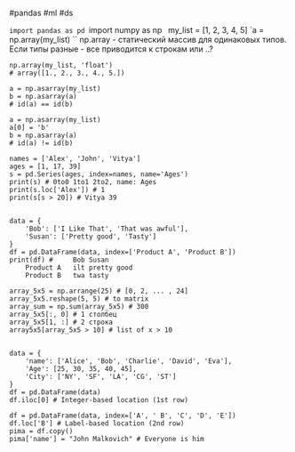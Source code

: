#pandas #ml #ds 

`import pandas as pd
`import numpy as np
`
`my_list = [1, 2, 3, 4, 5]
`a = np.array(my_list)
``
np.array - статический массив для одинаковых типов. Если типы разные - все приводится к строкам или ..?

```
np.array(my_list, 'float')
# array([1., 2., 3., 4., 5.])
```

```
a = np.asarray(my_list)
b = np.asarray(a)
# id(a) == id(b)

a = np.asarray(my_list)
a[0] = 'b'
b = np.asarray(a)
# id(a) != id(b)
```

```
names = ['Alex', 'John', 'Vitya']
ages = [1, 17, 39]
s = pd.Series(ages, index=names, name='Ages')
print(s) # 0to0 1to1 2to2, name: Ages
print(s.loc['Alex']) # 1
print(s[s > 20]) # Vitya 39


data = {
	'Bob': ['I Like That', 'That was awful'],
	'Susan': ['Pretty good', 'Tasty']
}
df = pd.DataFrame(data, index=['Product A', 'Product B'])
print(df) #     Bob Susan
	Product A   ilt pretty good
	Product B   twa tasty
```

```
array_5x5 = np.arrange(25) # [0, 2, ... , 24]
array_5x5.reshape(5, 5) # to matrix
array_sum = np.sum(array_5x5) # 300
array_5x5[:, 0] # 1 столбец
array_5x5[1, :] # 2 строка
array5x5[array_5x5 > 10] # list of x > 10
 
```

```
data = {
	'name': ['Alice', 'Bob', 'Charlie', 'David', 'Eva'],
	'Age': [25, 30, 35, 40, 45],
	'City': ['NY', 'SF', 'LA', 'CG', 'ST']
}
df = pd.DataFrame(data)
df.iloc[0] # Integer-based location (1st row)

df = pd.DataFrame(data, index=['A', ' B', 'C', 'D', 'E'])
df.loc['B'] # Label-based location (2nd row)
pima = df.copy()
pima['name'] = "John Malkovich" # Everyone is him
```